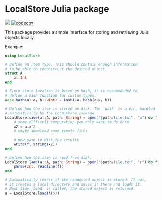 # LocalStore Julia package

![](https://github.com/cossio/LocalStore.jl/workflows/CI/badge.svg)
[![codecov](https://codecov.io/gh/cossio/LocalStore.jl/branch/master/graph/badge.svg?token=3W1LLTIJIO)](https://codecov.io/gh/cossio/LocalStore.jl)

This package provides a simple interface for storing and retrieving Julia objects locally.

Example:

```julia
using LocalStore

# Define an item type. This should contain enough information
# to be able to reconstruct the desired object.
struct A
    x::Int
end

# Since store location is based on hash, it is recommended to
# define a hash function for custom types.
Base.hash(a::A, h::UInt) = hash(:A, hash(a.x, h))

# Define how the item is stored on disk. The `path` is a dir, handled
# automatically by the LocalStore package.
LocalStore.save(a::A, path::String) = open("$path/file.txt", "w") do f
    # some difficult computation you only want to do once
    x2 = a.x^2
    # maybe download some remote files

    # now save to disk the results
    write(f, string(x2))
end

# Define how the item is read from disk.
LocalStore.load(a::A, path::String) = open("$path/file.txt", "r") do f
    parse(Int, readline(f))
end

# Automatically checks if the requested object is stored. If not,
# it creates a local directory and saves it there and loads it.
# Next time `load` is called, the stored object is returned.
a = LocalStore.load(A(5))
```
